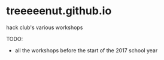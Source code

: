 # treeeeenut.github.io
hack club's various workshops

TODO:
* all the workshops before the start of the 2017 school year
